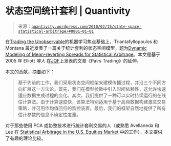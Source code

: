<!--yml

类别：未分类

日期：2024-05-18 13:53:35

-->

# 状态空间统计套利 | Quantivity

> 来源：[`quantivity.wordpress.com/2010/02/15/state-space-statistical-arbitrage/#0001-01-01`](https://quantivity.wordpress.com/2010/02/15/state-space-statistical-arbitrage/#0001-01-01)

在[Trading the Unobservable](https://quantivity.wordpress.com/2010/02/15/trading-the-unobservable/)的机器学习焦点基础上，Triantafyllopoulos 和 Montana 最近发表了一篇关于统计套利的状态空间模型，题为[Dynamic Modeling of Mean-reverting Spreads for Statistical Arbitrage](http://arxiv.org/PS_cache/arxiv/pdf/0808/0808.1710v3.pdf)。本文是基于 2005 年 Elliott *等人* 在[JQF](http://www.tandf.co.uk/journals/rquf)上发表的文章《Pairs Trading》的延伸。

本文的贡献，摘要如下：

> 基于先前的工作，我们采用状态空间框架来建模传播过程，并沿三个不同方向扩展这一方法论。首先，我们在模型参数中引入时间依赖性，这允许快速适应数据生成过程的变化。其次，我们提供了一种可以实时持续运行的在线估计算法。由于计算速度快，该算法特别适用于基于高频数据构建激进交易策略，并可用作均值回归的监控装置。最后，我们的框架自然地提供了所有估计参数的信息不确定性度量。

对于那些使用 PCA 或协整技术进行统计套利交易的人（或熟悉 Avellaneda 和 Lee 在 [Statistical Arbitrage in the U.S. Equities Market](http://www.math.nyu.edu/faculty/avellane/AvellanedaLeeStatArb071108.pdf) 中的工作），本文提供了有趣的理论比较。
